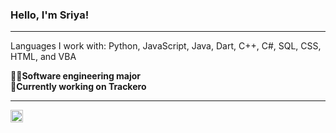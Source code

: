 ### Hello, I'm Sriya! &nbsp;&nbsp;

----
Languages I work with: Python, JavaScript, Java, Dart, C++, C#, SQL, CSS, HTML, and VBA

👨‍💻**Software engineering major**
<br/>
🌱**Currently working on Trackero**
<br/>

----

<a href="https://www.linkedin.com/in/sriya-nagesh">
  <img align="left" alt="LinkedIn" width="20px" src="https://simpleicons.now.sh/linkedin/495f7e" />
</a>

